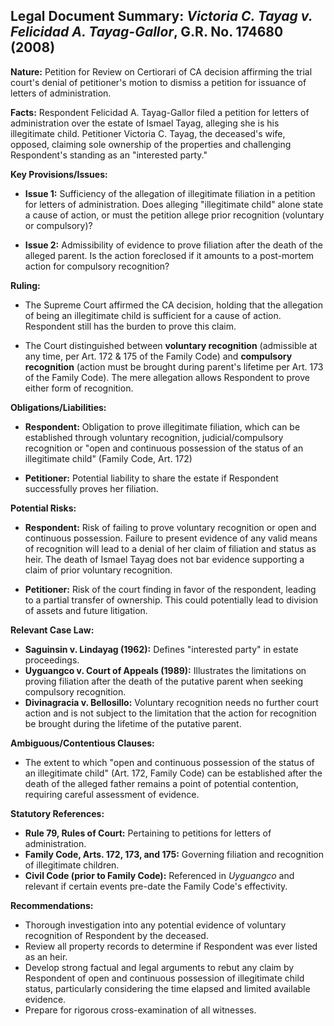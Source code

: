 ## Legal Document Summary: *Victoria C. Tayag v. Felicidad A. Tayag-Gallor*, G.R. No. 174680 (2008)

**Nature:** Petition for Review on Certiorari of CA decision affirming the trial court's denial of petitioner's motion to dismiss a petition for issuance of letters of administration.

**Facts:** Respondent Felicidad A. Tayag-Gallor filed a petition for letters of administration over the estate of Ismael Tayag, alleging she is his illegitimate child. Petitioner Victoria C. Tayag, the deceased's wife, opposed, claiming sole ownership of the properties and challenging Respondent's standing as an "interested party."

**Key Provisions/Issues:**

*   **Issue 1:** Sufficiency of the allegation of illegitimate filiation in a petition for letters of administration. Does alleging "illegitimate child" alone state a cause of action, or must the petition allege prior recognition (voluntary or compulsory)?

*   **Issue 2:** Admissibility of evidence to prove filiation after the death of the alleged parent. Is the action foreclosed if it amounts to a post-mortem action for compulsory recognition?

**Ruling:**

*   The Supreme Court affirmed the CA decision, holding that the allegation of being an illegitimate child is sufficient for a cause of action. Respondent still has the burden to prove this claim.

*   The Court distinguished between **voluntary recognition** (admissible at any time, per Art. 172 & 175 of the Family Code) and **compulsory recognition** (action must be brought during parent's lifetime per Art. 173 of the Family Code). The mere allegation allows Respondent to prove either form of recognition.

**Obligations/Liabilities:**

*   **Respondent:** Obligation to prove illegitimate filiation, which can be established through voluntary recognition, judicial/compulsory recognition or "open and continuous possession of the status of an illegitimate child" (Family Code, Art. 172)

*   **Petitioner:** Potential liability to share the estate if Respondent successfully proves her filiation.

**Potential Risks:**

*   **Respondent:** Risk of failing to prove voluntary recognition or open and continuous possession. Failure to present evidence of any valid means of recognition will lead to a denial of her claim of filiation and status as heir. The death of Ismael Tayag does not bar evidence supporting a claim of prior voluntary recognition.

*   **Petitioner:** Risk of the court finding in favor of the respondent, leading to a partial transfer of ownership. This could potentially lead to division of assets and future litigation.

**Relevant Case Law:**

*   **Saguinsin v. Lindayag (1962):** Defines "interested party" in estate proceedings.
*   **Uyguangco v. Court of Appeals (1989):** Illustrates the limitations on proving filiation after the death of the putative parent when seeking compulsory recognition.
*   **Divinagracia v. Bellosillo:** Voluntary recognition needs no further court action and is not subject to the limitation that the action for recognition be brought during the lifetime of the putative parent.

**Ambiguous/Contentious Clauses:**

*   The extent to which "open and continuous possession of the status of an illegitimate child" (Art. 172, Family Code) can be established after the death of the alleged father remains a point of potential contention, requiring careful assessment of evidence.

**Statutory References:**

*   **Rule 79, Rules of Court:** Pertaining to petitions for letters of administration.
*   **Family Code, Arts. 172, 173, and 175:** Governing filiation and recognition of illegitimate children.
*   **Civil Code (prior to Family Code):** Referenced in *Uyguangco* and relevant if certain events pre-date the Family Code's effectivity.

**Recommendations:**

*   Thorough investigation into any potential evidence of voluntary recognition of Respondent by the deceased.
*   Review all property records to determine if Respondent was ever listed as an heir.
*   Develop strong factual and legal arguments to rebut any claim by Respondent of open and continuous possession of illegitimate child status, particularly considering the time elapsed and limited available evidence.
*   Prepare for rigorous cross-examination of all witnesses.
